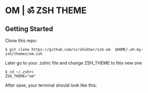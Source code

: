 # OM | ॐ  ZSH THEME

## Getting Started

Clone this repo:

```
$ git clone https://github.com/sirshikher/zsh-om  $HOME/.oh-my-zsh/themes/om.zsh 
```

Later go to your .zshrc file and change ZSH_THEME to this new one

```
$ cd ~/.zshrc
ZSH_THEME="om"
```
After save, your terminal should look like this:

<p align="center" width="200" height="200">
 
  <br/>
</p>

